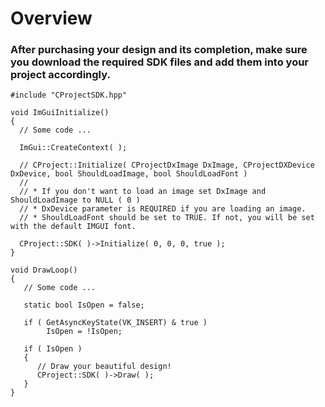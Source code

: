<h1> Overview </h1>
<h3> After purchasing your design and its completion, make sure you download the required SDK files and add them into your project accordingly.</h3>

```
#include "CProjectSDK.hpp"

void ImGuiInitialize()
{
  // Some code ...
  
  ImGui::CreateContext( );
  
  // CProject::Initialize( CProjectDxImage DxImage, CProjectDXDevice DxDevice, bool ShouldLoadImage, bool ShouldLoadFont )
  //
  // * If you don't want to load an image set DxImage and ShouldLoadImage to NULL ( 0 )
  // * DxDevice parameter is REQUIRED if you are loading an image.
  // * ShouldLoadFont should be set to TRUE. If not, you will be set with the default IMGUI font.
  
  CProject::SDK( )->Initialize( 0, 0, 0, true );
}

void DrawLoop() 
{
   // Some code ...
   
   static bool IsOpen = false;
   
   if ( GetAsyncKeyState(VK_INSERT) & true )
        IsOpen = !IsOpen;
        
   if ( IsOpen )
   {
      // Draw your beautiful design!
      CProject::SDK( )->Draw( );
   }
}
```
